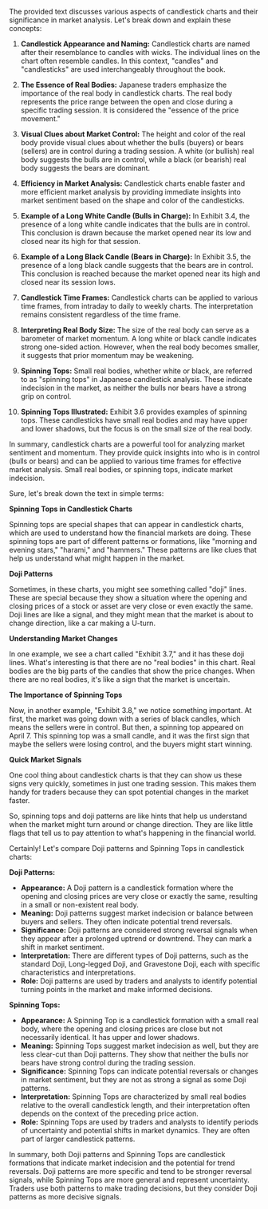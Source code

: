 The provided text discusses various aspects of candlestick charts and their significance in market analysis. Let's break down and explain these concepts:

1. **Candlestick Appearance and Naming:** Candlestick charts are named after their resemblance to candles with wicks. The individual lines on the chart often resemble candles. In this context, "candles" and "candlesticks" are used interchangeably throughout the book.

2. **The Essence of Real Bodies:** Japanese traders emphasize the importance of the real body in candlestick charts. The real body represents the price range between the open and close during a specific trading session. It is considered the "essence of the price movement."

3. **Visual Clues about Market Control:** The height and color of the real body provide visual clues about whether the bulls (buyers) or bears (sellers) are in control during a trading session. A white (or bullish) real body suggests the bulls are in control, while a black (or bearish) real body suggests the bears are dominant.

4. **Efficiency in Market Analysis:** Candlestick charts enable faster and more efficient market analysis by providing immediate insights into market sentiment based on the shape and color of the candlesticks.

5. **Example of a Long White Candle (Bulls in Charge):** In Exhibit 3.4, the presence of a long white candle indicates that the bulls are in control. This conclusion is drawn because the market opened near its low and closed near its high for that session.

6. **Example of a Long Black Candle (Bears in Charge):** In Exhibit 3.5, the presence of a long black candle suggests that the bears are in control. This conclusion is reached because the market opened near its high and closed near its session lows.

7. **Candlestick Time Frames:** Candlestick charts can be applied to various time frames, from intraday to daily to weekly charts. The interpretation remains consistent regardless of the time frame.

8. **Interpreting Real Body Size:** The size of the real body can serve as a barometer of market momentum. A long white or black candle indicates strong one-sided action. However, when the real body becomes smaller, it suggests that prior momentum may be weakening.

9. **Spinning Tops:** Small real bodies, whether white or black, are referred to as "spinning tops" in Japanese candlestick analysis. These indicate indecision in the market, as neither the bulls nor bears have a strong grip on control.

10. **Spinning Tops Illustrated:** Exhibit 3.6 provides examples of spinning tops. These candlesticks have small real bodies and may have upper and lower shadows, but the focus is on the small size of the real body.

In summary, candlestick charts are a powerful tool for analyzing market sentiment and momentum. They provide quick insights into who is in control (bulls or bears) and can be applied to various time frames for effective market analysis. Small real bodies, or spinning tops, indicate market indecision.

Sure, let's break down the text in simple terms:

**Spinning Tops in Candlestick Charts**

Spinning tops are special shapes that can appear in candlestick charts, which are used to understand how the financial markets are doing. These spinning tops are part of different patterns or formations, like "morning and evening stars," "harami," and "hammers." These patterns are like clues that help us understand what might happen in the market.

**Doji Patterns**

Sometimes, in these charts, you might see something called "doji" lines. These are special because they show a situation where the opening and closing prices of a stock or asset are very close or even exactly the same. Doji lines are like a signal, and they might mean that the market is about to change direction, like a car making a U-turn.

**Understanding Market Changes**

In one example, we see a chart called "Exhibit 3.7," and it has these doji lines. What's interesting is that there are no "real bodies" in this chart. Real bodies are the big parts of the candles that show the price changes. When there are no real bodies, it's like a sign that the market is uncertain.

**The Importance of Spinning Tops**

Now, in another example, "Exhibit 3.8," we notice something important. At first, the market was going down with a series of black candles, which means the sellers were in control. But then, a spinning top appeared on April 7. This spinning top was a small candle, and it was the first sign that maybe the sellers were losing control, and the buyers might start winning.

**Quick Market Signals**

One cool thing about candlestick charts is that they can show us these signs very quickly, sometimes in just one trading session. This makes them handy for traders because they can spot potential changes in the market faster.

So, spinning tops and doji patterns are like hints that help us understand when the market might turn around or change direction. They are like little flags that tell us to pay attention to what's happening in the financial world.

Certainly! Let's compare Doji patterns and Spinning Tops in candlestick charts:

**Doji Patterns:**
- **Appearance:** A Doji pattern is a candlestick formation where the opening and closing prices are very close or exactly the same, resulting in a small or non-existent real body.
- **Meaning:** Doji patterns suggest market indecision or balance between buyers and sellers. They often indicate potential trend reversals.
- **Significance:** Doji patterns are considered strong reversal signals when they appear after a prolonged uptrend or downtrend. They can mark a shift in market sentiment.
- **Interpretation:** There are different types of Doji patterns, such as the standard Doji, Long-legged Doji, and Gravestone Doji, each with specific characteristics and interpretations.
- **Role:** Doji patterns are used by traders and analysts to identify potential turning points in the market and make informed decisions.

**Spinning Tops:**
- **Appearance:** A Spinning Top is a candlestick formation with a small real body, where the opening and closing prices are close but not necessarily identical. It has upper and lower shadows.
- **Meaning:** Spinning Tops suggest market indecision as well, but they are less clear-cut than Doji patterns. They show that neither the bulls nor bears have strong control during the trading session.
- **Significance:** Spinning Tops can indicate potential reversals or changes in market sentiment, but they are not as strong a signal as some Doji patterns.
- **Interpretation:** Spinning Tops are characterized by small real bodies relative to the overall candlestick length, and their interpretation often depends on the context of the preceding price action.
- **Role:** Spinning Tops are used by traders and analysts to identify periods of uncertainty and potential shifts in market dynamics. They are often part of larger candlestick patterns.

In summary, both Doji patterns and Spinning Tops are candlestick formations that indicate market indecision and the potential for trend reversals. Doji patterns are more specific and tend to be stronger reversal signals, while Spinning Tops are more general and represent uncertainty. Traders use both patterns to make trading decisions, but they consider Doji patterns as more decisive signals.
